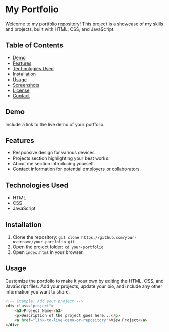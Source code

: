 # My Portfolio

Welcome to my portfolio repository! This project is a showcase of my skills and projects, built with HTML, CSS, and JavaScript.

## Table of Contents

- [Demo](#demo)
- [Features](#features)
- [Technologies Used](#technologies-used)
- [Installation](#installation)
- [Usage](#usage)
- [Screenshots](#screenshots)
- [License](#license)
- [Contact](#contact)

## Demo

Include a link to the live demo of your portfolio.

## Features

- Responsive design for various devices.
- Projects section highlighting your best works.
- About me section introducing yourself.
- Contact information for potential employers or collaborators.

## Technologies Used

- HTML
- CSS
- JavaScript

## Installation

1. Clone the repository: `git clone https://github.com/your-username/your-portfolio.git`
2. Open the project folder: `cd your-portfolio`
3. Open `index.html` in your browser.

## Usage

Customize the portfolio to make it your own by editing the HTML, CSS, and JavaScript files. Add your projects, update your bio, and include any other information you want to share.

```html
<!-- Example: Add your project -->
<div class="project">
    <h3>Project Name</h3>
    <p>Description of the project goes here...</p>
    <a href="link-to-live-demo-or-repository">View Project</a>
</div>
